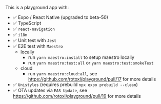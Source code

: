 This is a playground app with:

- ✅ Expo / React Native (upgraded to beta-50)
- ✅ TypeScript
- ✅ `react-navigation`
- ✅ `i18n`
- ✅ Unit test with `Jest`
- ✅ E2E test with `Maestro`
  - locally
    - run `yarn maestro:install` to setup maestro locally
    - run `yarn maestro:test:all` or `yarn maestro:test:smokeTest`
  - cloud
    - run `yarn maestro:cloud:all`, see https://github.com/rotoxl/playground/pull/17 for more details
- ✅ `Unistyles` (requires prebuild `npx expo prebuild --clean`)
- ✅ OTA updates via `EAS Update`, see https://github.com/rotoxl/playground/pull/19 for more details
